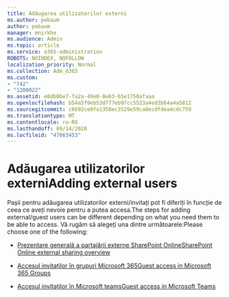 ```yaml
---
title: Adăugarea utilizatorilor externi
ms.author: pebaum
author: pebaum
manager: mnirkhe
ms.audience: Admin
ms.topic: article
ms.service: o365-administration
ROBOTS: NOINDEX, NOFOLLOW
localization_priority: Normal
ms.collection: Adm_O365
ms.custom:
- "742"
- "1200022"
ms.assetid: e8db0be7-fa2a-49e0-8e63-65e1750afaaa
ms.openlocfilehash: b54a5f9eb53d777eb97cc5523a4ed3b64a4a5812
ms.sourcegitcommit: c6692ce0fa1358ec3529e59ca0ecdfdea4cdc759
ms.translationtype: MT
ms.contentlocale: ro-RO
ms.lasthandoff: 09/14/2020
ms.locfileid: "47663453"
---
```

# <a name="adding-external-users"></a><span data-ttu-id="b6163-102">Adăugarea utilizatorilor externi</span><span class="sxs-lookup"><span data-stu-id="b6163-102">Adding external users</span></span>

<span data-ttu-id="b6163-103">Pașii pentru adăugarea utilizatorilor externi/invitați pot fi diferiți în funcție de ceea ce aveți nevoie pentru a putea accesa.</span><span class="sxs-lookup"><span data-stu-id="b6163-103">The steps for adding external/guest users can be different depending on what you need them to be able to access.</span></span> <span data-ttu-id="b6163-104">Vă rugăm să alegeți una dintre următoarele:</span><span class="sxs-lookup"><span data-stu-id="b6163-104">Please choose one of the following:</span></span>
  
- [<span data-ttu-id="b6163-105">Prezentare generală a partajării externe SharePoint Online</span><span class="sxs-lookup"><span data-stu-id="b6163-105">SharePoint Online external sharing overview</span></span>](https://docs.microsoft.com/sharepoint/external-sharing-overview)

- [<span data-ttu-id="b6163-106">Accesul invitaților în grupuri Microsoft 365</span><span class="sxs-lookup"><span data-stu-id="b6163-106">Guest access in Microsoft 365 Groups</span></span>](https://support.office.com/article/guest-access-in-office-365-groups-bfc7a840-868f-4fd6-a390-f347bf51aff6)

- [<span data-ttu-id="b6163-107">Accesul invitaților în Microsoft teams</span><span class="sxs-lookup"><span data-stu-id="b6163-107">Guest access in Microsoft Teams</span></span>](https://docs.microsoft.com/microsoftteams/guest-access-checklist)
